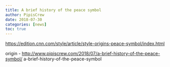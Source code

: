 ```yaml
---
title: A brief history of the peace symbol
author: PipisCrew
date: 2018-07-30
categories: [news]
toc: true
---
```


https://edition.cnn.com/style/article/style-origins-peace-symbol/index.html

origin - http://www.pipiscrew.com/2018/07/a-brief-history-of-the-peace-symbol/ a-brief-history-of-the-peace-symbol